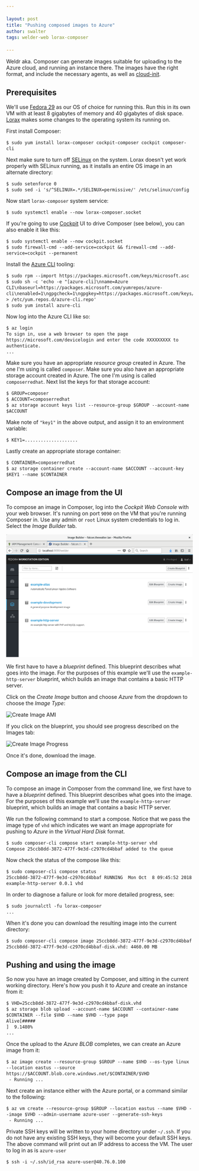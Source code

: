 ```yaml
---

layout: post
title: "Pushing composed images to Azure"
author: swalter
tags: welder-web lorax-composer

---
```


Weldr aka. Composer can generate images suitable for uploading to the Azure
cloud, and running an instance there. The images have the right format, and
include the necessary agents, as well as
[cloud-init](https://cloudinit.readthedocs.io/en/latest/index.html).

## Prerequisites

We'll use [Fedora 29](https://getfedora.org/) as our OS of choice for running this. Run
this in its own VM with at least 8 gigabytes of memory and 40 gigabytes of disk space.
[Lorax](http://weldr.io/lorax/) makes some changes to the operating system its running on.

First install Composer:

    $ sudo yum install lorax-composer cockpit-composer cockpit composer-cli

Next make sure to turn off [SELinux](https://access.redhat.com/documentation/en-us/red_hat_enterprise_linux/5/html/deployment_guide/ch-selinux) on the system. Lorax doesn't yet work properly with
SELinux running, as it installs an entire OS image in an alternate directory:

    $ sudo setenforce 0
    $ sudo sed -i 's/^SELINUX=.*/SELINUX=permissive/' /etc/selinux/config

Now start ```lorax-composer``` system service:

    $ sudo systemctl enable --now lorax-composer.socket

If you're going to use [Cockpit](https://cockpit-project.org/) UI to drive Composer
(see below), you can also enable it like this:

    $ sudo systemctl enable --now cockpit.socket
    $ sudo firewall-cmd --add-service=cockpit && firewall-cmd --add-service=cockpit --permanent

Install the [Azure CLI](https://docs.microsoft.com/en-us/cli/azure/install-azure-cli-yum) tooling:

    $ sudo rpm --import https://packages.microsoft.com/keys/microsoft.asc
    $ sudo sh -c 'echo -e "[azure-cli]\nname=Azure CLI\nbaseurl=https://packages.microsoft.com/yumrepos/azure-cli\nenabled=1\ngpgcheck=1\ngpgkey=https://packages.microsoft.com/keys/microsoft.asc" > /etc/yum.repos.d/azure-cli.repo'
    $ sudo yum install azure-cli

Now log into the Azure CLI like so:

    $ az login
    To sign in, use a web browser to open the page
    https://microsoft.com/devicelogin and enter the code XXXXXXXXX to authenticate.
    ...

Make sure you have an appropriate *resource group* created in Azure. The one I'm using
is called ```composer```. Make sure you also have an appropriate storage account
created in Azure. The one I'm using is called ```composerredhat```. Next list the keys
for that storage account:

    $ GROUP=composer
    $ ACCOUNT=composerredhat
    $ az storage account keys list --resource-group $GROUP --account-name $ACCOUNT

Make note of ```"key1"``` in the above output, and assign it to an environment variable:

    $ KEY1=....................

Lastly create an appropriate storage container:

    $ CONTAINER=composerredhat
    $ az storage container create --account-name $ACCOUNT --account-key $KEY1 --name $CONTAINER

## Compose an image from the UI

To compose an image in Composer, log into the *Cockpit Web Console* with your web browser.
It's running on port ```9090``` on the VM that you're running Composer in. Use any admin
or ```root``` Linux system credentials to log in.  Select the *Image Builder* tab.

![Cockpit Composer](/images/cockpit-composer-main.png)

We first have to have a *blueprint* defined. This blueprint describes what goes into the image.
For the purposes of this example we'll use the ```example-http-server``` blueprint, which
builds an image that contains a basic HTTP server.

Click on the *Create Image* button and choose *Azure* from the dropdown
to choose the *Image Type*:

![Create Image AMI](/images/cockpit-composer-azure-create.png)

If you click on the blueprint, you should see progress described on the Images tab:

![Create Image Progress](/images/cockpit-composer-azure-progress.png)

Once it's done, download the image.

## Compose an image from the CLI

To compose an image in Composer from the command line, we first have to have a *blueprint*
defined. This blueprint describes what goes into the image. For the purposes of this
example we'll use the ```example-http-server``` blueprint, which builds an image that
contains a basic HTTP server.

We run the following command to start a compose. Notice that we pass the image type
of ```vhd``` which indicates we want an image appropriate for pushing to
*Azure* in the *Virtual Hard Disk* format.

    $ sudo composer-cli compose start example-http-server vhd
    Compose 25ccb8dd-3872-477f-9e3d-c2970cd4bbaf added to the queue

Now check the status of the compose like this:

    $ sudo composer-cli compose status
    25ccb8dd-3872-477f-9e3d-c2970cd4bbaf RUNNING  Mon Oct  8 09:45:52 2018 example-http-server 0.0.1 vhd

In order to diagnose a failure or look for more detailed progress, see:

    $ sudo journalctl -fu lorax-composer
    ...

When it's done you can download the resulting image into the current directory:

    $ sudo composer-cli compose image 25ccb8dd-3872-477f-9e3d-c2970cd4bbaf
    25ccb8dd-3872-477f-9e3d-c2970cd4bbaf-disk.vhd: 4460.00 MB

## Pushing and using the image

So now you have an image created by Composer, and sitting in the current working directory.
Here's how you push it to *Azure* and create an instance from it:

    $ VHD=25ccb8dd-3872-477f-9e3d-c2970cd4bbaf-disk.vhd
    $ az storage blob upload --account-name $ACCOUNT --container-name $CONTAINER --file $VHD --name $VHD --type page
    Alive[#####                                                           ]  9.1480%
    ...

Once the upload to the *Azure BLOB* completes, we can create an Azure image from it:

    $ az image create --resource-group $GROUP --name $VHD --os-type linux --location eastus --source https://$ACCOUNT.blob.core.windows.net/$CONTAINER/$VHD
     - Running ...

Next create an instance either with the Azure portal, or a command similar to the following:

    $ az vm create --resource-group $GROUP --location eastus --name $VHD --image $VHD --admin-username azure-user --generate-ssh-keys
     - Running ...

Private SSH keys will be written to your home directory under ```~/.ssh```. If you do not have
any existing SSH keys, they will become your default SSH keys. The above command will print out
an IP address to access the VM. The user to log in as is ```azure-user```

    $ ssh -i ~/.ssh/id_rsa azure-user@40.76.0.100
